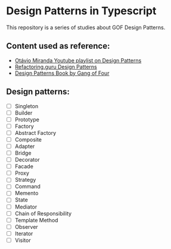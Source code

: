 # Design Patterns in Typescript

This repository is a series of studies about GOF Design Patterns.

## Content used as reference:
- [Otávio Miranda Youtube playlist on Design Patterns](https://www.youtube.com/watch?v=MqddY6Ochkc&list=PLbIBj8vQhvm0VY5YrMrafWaQY2EnJ3j8H&index=1)
- [Refactoring.guru Design Patterns](https://refactoring.guru/design-patterns)
- [Design Patterns Book by Gang of Four](https://www.amazon.com.br/Padr%C3%B5es-Projetos-Solu%C3%A7%C3%B5es-Reutiliz%C3%A1veis-Orientados/dp/8573076100/ref=sr_1_1?__mk_pt_BR=%C3%85M%C3%85%C5%BD%C3%95%C3%91&crid=3PREKMGJX3UC7&keywords=GOF+design+patterns&qid=1707590092&sprefix=gof+design+pattern%2Caps%2C229&sr=8-1&ufe=app_do%3Aamzn1.fos.6d798eae-cadf-45de-946a-f477d47705b9)

## Design patterns:

- [ ] Singleton
- [ ] Builder
- [ ] Prototype
- [ ] Factory
- [ ] Abstract Factory
- [ ] Composite
- [ ] Adapter
- [ ] Bridge
- [ ] Decorator
- [ ] Facade
- [ ] Proxy
- [ ] Strategy
- [ ] Command
- [ ] Memento
- [ ] State
- [ ] Mediator
- [ ] Chain of Responsibility
- [ ] Template Method
- [ ] Observer
- [ ] Iterator
- [ ] Visitor
